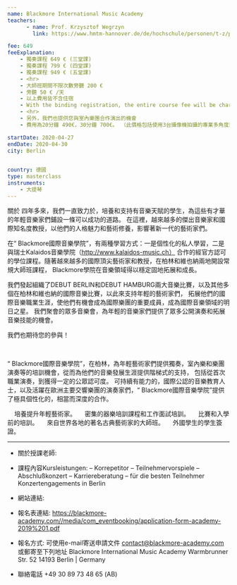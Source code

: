 ```yaml
---
name: Blackmore International Music Academy
teachers:
      - name: Prof. Krzysztof Wegrzyn
        link: https://www.hmtm-hannover.de/de/hochschule/personen/t-z/prof-krzysztof-wegrzyn/

fee: 649
feeExplanation: 
    - 獨奏課程 649 € (三堂課)
    - 獨奏課程 799 € (四堂課)
    - 獨奏課程 949 € (五堂課)
    - <hr>
    - 大師班期間不限次數旁聽 200 € 
    - 旁聽 50 € /天   
    - 以上費用皆不含住宿
    - With the binding registration, the entire course fee will be charged.
    - <hr>
    - 另外，我們也提供您與室內樂團合作演出的機會
    - 費用為20分鐘 490€，30分鐘 700€。 （此價格包括使用3台攝像機拍攝的專業多角度影像)

startDate: 2020-04-27
endDate: 2020-04-30
city: Berlin 
      

country: 德國
type: masterclass
instruments:
    - 大提琴
---
```

關於
四年多來，我們一直致力於，培養和支持有音樂天賦的學生，為這些有才華的年輕音樂家們鋪設一條可以成功的道路。
在這裡，越來越多的傑出音樂家和國際知名度教授，以他們的人格魅力和藝術修養，影響著新一代的藝術家們。

在“ Blackmore國際音樂學院”，有兩種學習方式：一是個性化的私人學習，二是與瑞士Kalaidos音樂學院（http://www.kalaidos-music.ch）
合作的經官方認可的學位課程。隨著越來越多的國際頂尖藝術家和教授，在柏林和維也納兩地開設常規大師班課程，
Blackmore學院在音樂領域得以穩定固地拓展和成長。

我們發起組織了DEBUT BERLIN和DEBUT HAMBURG兩大音樂比賽，以及其他多個在柏林和維也納的國際音樂比賽，以此來支持年輕的藝術家們，
拓展他們的國際音樂職業生涯，使他們有機會成為國際樂團的重要成員，成為國際音樂領域的明日之星。
我們聚會的眾多音樂會，為年輕的音樂家們提供了眾多公開演奏和拓展音樂技能的機會。


我們也期待您的參與！

 

“ Blackmore國際音樂學院”，在柏林，為年輕藝術家們提供獨奏，室內樂和樂團演奏等的培訓機會，從而為他們的音樂發展生涯提供階梯式的支持，
包括從首次職業演奏，到獲得一定的公眾認可度。
可持續有能力的，國際公認的音樂教育人士，以及活躍在歐洲主要交響樂團的演奏家們，“ Blackmore國際音樂學院”提供了極具個性化的，相當而深度的合作。

    培養提升年輕藝術家。
    密集的器樂培訓課程和工作面試培訓。
    比賽和入學前的培訓。
    來自世界各地的著名古典藝術家的大師班。
    外國學生的學生簽證。





<hr/>


- 關於授課老師:
- 課程內容Kursleistungen:
– Korrepetitor
– Teilnehmervorspiele
– Abschlußkonzert
– Karriereberatung
– für die besten Teilnehmer Konzertengagements in Berlin


- 網站連結:

- 報名表連結: https://blackmore-academy.com//media/com_eventbooking/application-form-academy-2019%201.pdf
- 報名方式: 
可使用e-mail寄送申請文件 contact@blackmore-academy.com
或郵寄至下列地址
Blackmore International Music Academy
Warmbrunner Str. 52
14193 Berlin | Germany

- 聯絡電話 +49 30 89 73 48 65 (AB)



